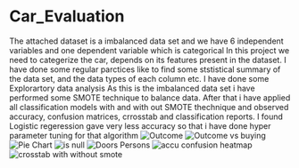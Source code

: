 # Car_Evaluation
The attached dataset is a imbalanced data set and we have 6 independent variables and one dependent variable which is categorical
In this project we need to categerize the car, depends on its features present in the dataset.
I have done some regular parctices like to find some ststistical summary of the data set, and the data types of each column etc.
I have done some Explorartory data analysis
As this is the imbalanced data set i have performed some SMOTE technique to balance data.
After that i have applied all classification models with and with out SMOTE thechnique and observed accuracy, confusion matrices, crrosstab and classification reports.
I found Logistic regeression gave very less accuracy so that i have done hyper parameter tuning for that algorithm
![Outcome](https://user-images.githubusercontent.com/75720743/123532385-5fc0c800-d72a-11eb-8d3b-346ee0c4d219.PNG)
![Outcome vs buying](https://user-images.githubusercontent.com/75720743/123532388-63544f00-d72a-11eb-9144-68670bad0015.PNG)
![Pie Chart](https://user-images.githubusercontent.com/75720743/123532398-7535f200-d72a-11eb-97e4-5f9d56e5e18d.PNG)
![is null](https://user-images.githubusercontent.com/75720743/123532399-75ce8880-d72a-11eb-9225-ea7d3c7a70fa.PNG)
![Doors   Persons](https://user-images.githubusercontent.com/75720743/123532397-7535f200-d72a-11eb-90b8-a36956e4cb2a.PNG)
![accu confusion heatmap](https://user-images.githubusercontent.com/75720743/123532400-75ce8880-d72a-11eb-94f3-7254f5744f81.PNG)
![crosstab with   without smote](https://user-images.githubusercontent.com/75720743/123532401-76671f00-d72a-11eb-9f9a-735642968a40.PNG)

